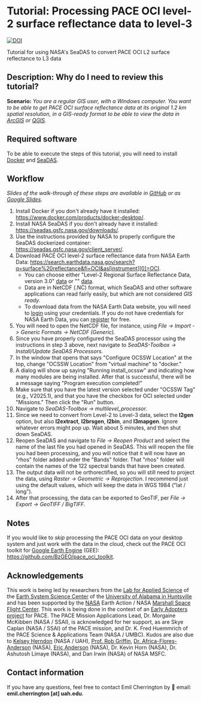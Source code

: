 # Tutorial: Processing PACE OCI level-2 surface reflectance data to level-3

[![DOI](https://zenodo.org/badge/DOI/10.5281/zenodo.15xxxxxx.svg)](https://doi.org/10.5281/zenodo.15xxxxxx)

Tutorial for using NASA's SeaDAS to convert PACE OCI L2 surface reflectance to L3 data

## Description: Why do I need to review this tutorial?
**Scenario:** *You are a regular GIS user, with a Windows computer. You want to be able to get PACE OCI surface reflectance data at its original 1.2 km spatial resolution, in a GIS-ready format to be able to view the data in [ArcGIS](https://www.esri.com/en-us/arcgis/products/arcgis-desktop/overview) or [QGIS](https://qgis.org/).*

## Required software

To be able to execute the steps of this tutorial, you will need to install [Docker](https://www.docker.com/products/docker-desktop/) and [SeaDAS](https://seadas.gsfc.nasa.gov/downloads/).

## Workflow

*Slides of the walk-through of these steps are available in [GitHub](https://github.com/BzGEO/pace_oci_l2_to_l3/blob/main/nasa_pace_oci_processing_seadas_2025-07-16.pdf) or as [Google Slides](https://bit.ly/pace_oci_seadas).*

1. Install Docker if you don't already have it installed: https://www.docker.com/products/docker-desktop/.
2. Install NASA SeaDAS if you don't already have it installed: https://seadas.gsfc.nasa.gov/downloads/.
3. Use the instructions provided by NASA to properly configure the SeaDAS dockerized container: https://seadas.gsfc.nasa.gov/client_server/.
4. Download PACE OCI level-2 surface reflectance data from NASA Earth Data: https://search.earthdata.nasa.gov/search?q=surface%20reflectance&fi=OCI&as[instrument][0]=OCI.
    * You can choose either "Level-2 Regional Surface Reflectance Data, version 3.0" [data](https://search.earthdata.nasa.gov/search/granules?p=C3385050059-OB_CLOUD&pg[0][v]=f&pg[0][gsk]=-start_date&q=surface%20reflectance&fi=OCI&as[instrument][0]=OCI&tl=1731145542.333!4!!) or "" [data](https://search.earthdata.nasa.gov/search/granules?p=C3385050055-OB_CLOUD&pg[0][v]=f&pg[0][gsk]=-start_date&q=surface%20reflectance&fi=OCI&as[instrument][0]=OCI&tl=1731145584.466!4!!).
    * Data are in NetCDF (.NC) format, which SeaDAS and other software applications can read fairly easily, but which are not considered *GIS ready.*
    * To download data from the NASA Earth Data website, you will need to [login](https://urs.earthdata.nasa.gov/) using your credentials. If you do not have credentials for NASA Earth Data, you can [register](https://urs.earthdata.nasa.gov/users/new) for free.
5. You will need to open the NetCDF file, for instance, using *File -> Import -> Generic Formats -> NetCDF (Generic).*
6. Since you have properly configured the SeaDAS processor using the instructions in step 3 above, next navigate to *SeaDAS-Toolbox -> Install/Update SeaDAS Processors.*
7. In the window that opens that says "Configure OCSSW Location" at the top, change "OCSSW Location" from "virtual machine" to "docker."
8. A dialog will show up saying "Running install_ocssw" and indicating how many modules are being installed. After that is successful, there will be a message saying "Program execution completed!"
9. Make sure that you have the latest version selected under "OCSSW Tag" (e.g., V2025.1), and that you have the checkbox for OCI selected under "Missions." Then click the "Run" button.
10. Navigate to *SeaDAS-Toolbox -> multilevel_processor.*
11. Since we need to convert from Level-2 to Level-3 data, select the **l2gen** option, but also **l2extract**, **l2brsgen**, **l2bin**, and **l3mapgen**. Ignore whatever errors might pop up. Wait about 5 minutes, and then shut down SeaDAS.
12. Reopen SeaDAS and navigate to *File -> Reopen Product* and select the name of the last file you had opened in SeaDAS. This will reopen the file you had been processing, and you will notice that it will now have an "rhos" folder added under the "Bands" folder. That "rhos" folder will contain the names of the 122 spectral bands that have been created.
13. The output data will not be orthorectified, so you will still need to project the data, using *Raster -> Geometric -> Reprojection*. I recommend just using the default values, which will keep the data in WGS 1984 ("lat / long").
14. After that processing, the data can be exported to GeoTIF, per *File -> Export -> GeoTIFF / BigTIFF.*

## Notes
If you would like to *skip* processing the PACE OCI data on your desktop system and just work with the data in the cloud, check out the PACE OCI toolkit for [Google Earth Engine](https://code.earthengine.google.com/) (GEE): https://github.com/BzGEO/pace_oci_toolkit.

## Acknowledgements
This work is being led by researchers from the [Lab for Applied Science](https://www.uah.edu/essc/laboratory-for-applied-science) of the [Earth System Science Center](https://www.uah.edu/essc) of the [University of Alabama in Huntsville](https://www.uah.edu/) and has been supported by the [NASA](https://www.nasa.gov) Earth Action / NASA [Marshall Space Flight Center](https://www.nasa.gov/marshall/). This work is being done in the context of an [Early Adopters project](https://pace.oceansciences.org/people_ea.htm?id=127) for PACE. The PACE Mission Applications Lead, Dr. Morgaine McKibben (NASA / SSAI), is acknowledged for her support, as are Skye Caplan (NASA / SSAI) of the PACE mission, and Dr. K. Fred Huemmrich of the PACE Science & Applications Team (NASA / UMBC). Kudos are also due to [Kelsey Herndon](https://github.com/herndk1) (NASA / UAH), [Prof. Rob Griffin](https://github.com/r-griffin), [Dr. Africa-Flores-Anderson](https://github.com/africaf) (NASA), [Eric Anderson](https://github.com/andersoner) (NASA), Dr. Kevin Horn (NASA), Dr. Ashutosh Limaye (NASA), and Dan Irwin (NASA) of NASA MSFC.

## Contact information

If you have any questions, feel free to contact Emil Cherrington by :envelope_with_arrow: email: **emil.cherrington [at] uah.edu**.
